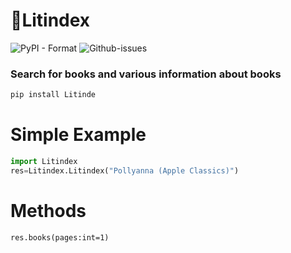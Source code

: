# 📘Litindex
![PyPI - Format](https://img.shields.io/pypi/format/Litindex?style=for-the-badge)
![Github-issues](https://img.shields.io/github/issues/cjenf/Litindex.svg?style=for-the-badge)

### Search for books and various information about books
```py
pip install Litinde
```
# Simple Example
```py
import Litindex
res=Litindex.Litindex("Pollyanna (Apple Classics)")
```
# Methods
```res.books(pages:int=1)```
